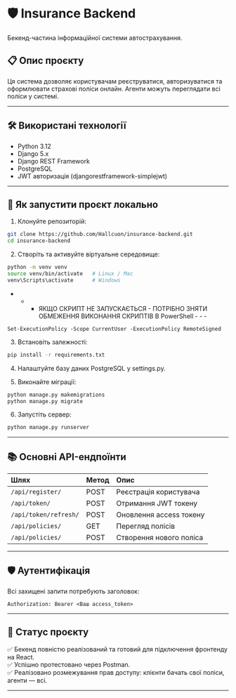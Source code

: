 
# 🛡️ Insurance Backend

Бекенд-частина інформаційної системи автострахування.

## 📋 Опис проєкту

Ця система дозволяє користувачам реєструватися, авторизуватися та оформлювати страхові поліси онлайн.
Агенти можуть переглядати всі поліси у системі.

---

## 🛠 Використані технології

- Python 3.12
- Django 5.x
- Django REST Framework
- PostgreSQL
- JWT авторизація (djangorestframework-simplejwt)

---

## 🚀 Як запустити проєкт локально

1. Клонуйте репозиторій:

```bash
git clone https://github.com/Hallcuon/insurance-backend.git
cd insurance-backend
```

2. Створіть та активуйте віртуальне середовище:

```bash
python -m venv venv
source venv/bin/activate   # Linux / Mac
venv\Scripts\activate      # Windows
```
 - - - ЯКЩО СКРИПТ НЕ ЗАПУСКАЄТЬСЯ - ПОТРІБНО ЗНЯТИ ОБМЕЖЕННЯ ВИКОНАННЯ СКРИПТІВ В PowerShell - - -
```
Set-ExecutionPolicy -Scope CurrentUser -ExecutionPolicy RemoteSigned
```

3. Встановіть залежності:

```bash
pip install -r requirements.txt
```

4. Налаштуйте базу даних PostgreSQL у settings.py.

5. Виконайте міграції:

```bash
python manage.py makemigrations
python manage.py migrate
```

6. Запустіть сервер:

```bash
python manage.py runserver
```

---

## 📚 Основні API-ендпоїнти

| Шлях | Метод | Опис |
|:---|:---|:---|
| `/api/register/` | POST | Реєстрація користувача |
| `/api/token/` | POST | Отримання JWT токену |
| `/api/token/refresh/` | POST | Оновлення access токену |
| `/api/policies/` | GET | Перегляд полісів |
| `/api/policies/` | POST | Створення нового поліса |

---

## 🛡️ Аутентифікація

Всі захищені запити потребують заголовок:

```
Authorization: Bearer <Ваш access_token>
```

---

## 📌 Статус проєкту

✅ Бекенд повністю реалізований та готовий для підключення фронтенду на React.  
✅ Успішно протестовано через Postman.  
✅ Реалізовано розмежування прав доступу: клієнти бачать свої поліси, агенти — всі.

---
